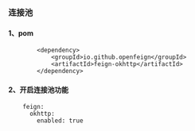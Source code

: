 ### 连接池
#### 1、pom
```
        <dependency>
            <groupId>io.github.openfeign</groupId>
            <artifactId>feign-okhttp</artifactId>
        </dependency>
```
#### 2、开启连接池功能
```
    feign:
      okhttp:
        enabled: true
```
